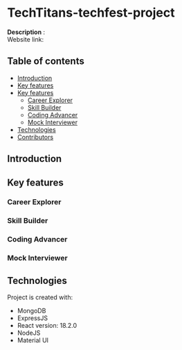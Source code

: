 # TechTitans-techfest-project

**Description** : 
<br>Website link: </br>

## Table of contents

- [Introduction](#introduction)
- [Key features](#key-features)
- [Key features](#key-features)
    - [Career Explorer](#career-explorer)
    - [Skill Builder](#skill-builder)
    - [Coding Advancer](#coding-advancer)
    - [Mock Interviewer](#mock-interviewer)
- [Technologies](#technologies)
- [Contributors](#contributors)


## Introduction


## Key features

### Career Explorer

### Skill Builder

### Coding Advancer

### Mock Interviewer



## Technologies

Project is created with:

- MongoDB
- ExpressJS
- React version: 18.2.0
- NodeJS
- Material UI
